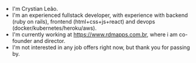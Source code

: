 - I'm Crystian Leão. 
- I'm an experienced fullstack developer, with experience with backend (ruby on rails), frontend (html+css+js+react) and devops (docker/kubernetes/heroku/aws).
- I'm currently working at https://www.rdmapps.com.br, where i am co-founder and director.
- I'm not interested in any job offers right now, but thank you for passing by.

<!---
crystianwendel/crystianwendel is a ✨ special ✨ repository because its `README.md` (this file) appears on your GitHub profile.
You can click the Preview link to take a look at your changes.
--->
